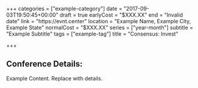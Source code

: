 +++
categories = ["example-category"]
date = "2017-09-03T19:50:45+00:00"
draft = true
earlyCost = "$XXX.XX"
end = "Invalid date"
link = "https://evnt.center"
location = "Example Name, Example City, Example State"
normalCost = "$XXX.XX"
series = ["year-month"]
subtitle = "Example Subtitle"
tags = ["example-tag"]
title = "Consensus: Invest"

+++

## Conference Details: 

Example Content. Replace with details.
